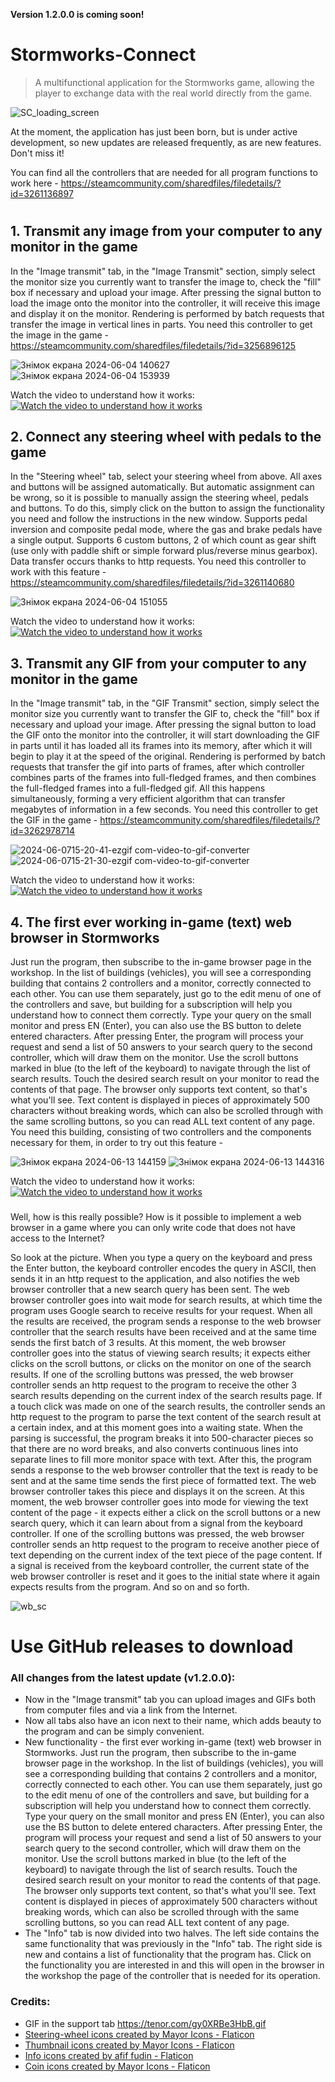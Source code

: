 **Version 1.2.0.0 is coming soon!**

# Stormworks-Connect
>A multifunctional application for the Stormworks game, allowing the player to exchange data with the real world directly from the game.

![SC_loading_screen](https://github.com/DilerFeed/Stormworks-Connect/assets/33964247/8cf1a61f-1e31-47e4-a362-ea75258e27b5)

At the moment, the application has just been born, but is under active development, so new updates are released frequently, as are new features. Don't miss it!

You can find all the controllers that are needed for all program functions to work here - https://steamcommunity.com/sharedfiles/filedetails/?id=3261136897

#

## 1. Transmit any image from your computer to any monitor in the game
In the "Image transmit" tab, in the "Image Transmit" section, simply select the monitor size you currently want to transfer the image to, check the "fill" box if necessary and upload your image. After pressing the signal button to load the image onto the monitor into the controller, it will receive this image and display it on the monitor. Rendering is performed by batch requests that transfer the image in vertical lines in parts.
You need this controller to get the image in the game - https://steamcommunity.com/sharedfiles/filedetails/?id=3256896125

![Знімок екрана 2024-06-04 140627](https://github.com/DilerFeed/Stormworks-Connect/assets/33964247/a0b456ab-7f85-443f-b47f-d051b31e5748)
![Знімок екрана 2024-06-04 153939](https://github.com/DilerFeed/Stormworks-Connect/assets/33964247/5fbbf182-c634-454a-b214-6f7b754b6b10)

Watch the video to understand how it works:
[![Watch the video to understand how it works](https://img.youtube.com/vi/yDV3IyEmLcY/0.jpg)](https://www.youtube.com/watch?v=yDV3IyEmLcY)

## 2. Connect any steering wheel with pedals to the game
In the "Steering wheel" tab, select your steering wheel from above. All axes and buttons will be assigned automatically. But automatic assignment can be wrong, so it is possible to manually assign the steering wheel, pedals and buttons. To do this, simply click on the button to assign the functionality you need and follow the instructions in the new window. Supports pedal inversion and composite pedal mode, where the gas and brake pedals have a single output. Supports 6 custom buttons, 2 of which count as gear shift (use only with paddle shift or simple forward plus/reverse minus gearbox). Data transfer occurs thanks to http requests.
You need this controller to work with this feature - https://steamcommunity.com/sharedfiles/filedetails/?id=3261140680

![Знімок екрана 2024-06-04 151055](https://github.com/DilerFeed/Stormworks-Connect/assets/33964247/593d4b62-78fb-465b-b9d0-93f88be6a93d)

Watch the video to understand how it works:
[![Watch the video to understand how it works](https://img.youtube.com/vi/JS2815DQp7o/0.jpg)](https://www.youtube.com/watch?v=JS2815DQp7o)

## 3. Transmit any GIF from your computer to any monitor in the game
In the "Image transmit" tab, in the "GIF Transmit" section, simply select the monitor size you currently want to transfer the GIF to, check the "fill" box if necessary and upload your image. After pressing the signal button to load the GIF onto the monitor into the controller, it will start downloading the GIF in parts until it has loaded all its frames into its memory, after which it will begin to play it at the speed of the original. Rendering is performed by batch requests that transfer the gif into parts of frames, after which controller combines parts of the frames into full-fledged frames, and then combines the full-fledged frames into a full-fledged gif. All this happens simultaneously, forming a very efficient algorithm that can transfer megabytes of information in a few seconds.
You need this controller to get the GIF in the game - https://steamcommunity.com/sharedfiles/filedetails/?id=3262978714

![2024-06-0715-20-41-ezgif com-video-to-gif-converter](https://github.com/DilerFeed/Stormworks-Connect/assets/33964247/1466cb98-4ba1-488f-9a7e-9f8c9ddf6254)
![2024-06-0715-21-30-ezgif com-video-to-gif-converter](https://github.com/DilerFeed/Stormworks-Connect/assets/33964247/800633ad-96ca-4111-9f26-04ee8340e4a0)

Watch the video to understand how it works:
[![Watch the video to understand how it works](https://img.youtube.com/vi/2FSNrqv12NU/0.jpg)](https://www.youtube.com/watch?v=2FSNrqv12NU)

## 4. The first ever working in-game (text) web browser in Stormworks
Just run the program, then subscribe to the in-game browser page in the workshop. In the list of buildings (vehicles), you will see a corresponding building that contains 2 controllers and a monitor, correctly connected to each other. You can use them separately, just go to the edit menu of one of the controllers and save, but building for a subscription will help you understand how to connect them correctly. Type your query on the small monitor and press EN (Enter), you can also use the BS button to delete entered characters. After pressing Enter, the program will process your request and send a list of 50 answers to your search query to the second controller, which will draw them on the monitor. Use the scroll buttons marked in blue (to the left of the keyboard) to navigate through the list of search results. Touch the desired search result on your monitor to read the contents of that page. The browser only supports text content, so that's what you'll see. Text content is displayed in pieces of approximately 500 characters without breaking words, which can also be scrolled through with the same scrolling buttons, so you can read ALL text content of any page.
You need this building, consisting of two controllers and the components necessary for them, in order to try out this feature - 

![Знімок екрана 2024-06-13 144159](https://github.com/DilerFeed/Stormworks-Connect/assets/33964247/3767343f-65b1-4f55-9175-b05207738b36)
![Знімок екрана 2024-06-13 144316](https://github.com/DilerFeed/Stormworks-Connect/assets/33964247/590ecd8c-a6d0-44c6-a6d3-a1d4806ee950)

Watch the video to understand how it works:
[![Watch the video to understand how it works](https://img.youtube.com/vi/2FSNrqv12NU/0.jpg)](https://www.youtube.com/watch?v=2FSNrqv12NU)
###
Well, how is this really possible? How is it possible to implement a web browser in a game where you can only write code that does not have access to the Internet?

So look at the picture. When you type a query on the keyboard and press the Enter button, the keyboard controller encodes the query in ASCII, then sends it in an http request to the application, and also notifies the web browser controller that a new search query has been sent. The web browser controller goes into wait mode for search results, at which time the program uses Google search to receive results for your request. When all the results are received, the program sends a response to the web browser controller that the search results have been received and at the same time sends the first batch of 3 results. At this moment, the web browser controller goes into the status of viewing search results; it expects either clicks on the scroll buttons, or clicks on the monitor on one of the search results. If one of the scrolling buttons was pressed, the web browser controller sends an http request to the program to receive the other 3 search results depending on the current index of the search results page. If a touch click was made on one of the search results, the controller sends an http request to the program to parse the text content of the search result at a certain index, and at this moment goes into a waiting state. When the parsing is successful, the program breaks it into 500-character pieces so that there are no word breaks, and also converts continuous lines into separate lines to fill more monitor space with text. After this, the program sends a response to the web browser controller that the text is ready to be sent and at the same time sends the first piece of formatted text. The web browser controller takes this piece and displays it on the screen. At this moment, the web browser controller goes into mode for viewing the text content of the page - it expects either a click on the scroll buttons or a new search query, which it can learn about from a signal from the keyboard controller. If one of the scrolling buttons was pressed, the web browser controller sends an http request to the program to receive another piece of text depending on the current index of the text piece of the page content. If a signal is received from the keyboard controller, the current state of the web browser controller is reset and it goes to the initial state where it again expects results from the program. And so on and so forth.

![wb_sc](https://github.com/DilerFeed/Stormworks-Connect/assets/33964247/25ea593e-499c-4b53-86d8-178d1be38b2e)

# Use GitHub releases to download

### All changes from the latest update (v1.2.0.0):
* Now in the "Image transmit" tab you can upload images and GIFs both from computer files and via a link from the Internet.
* Now all tabs also have an icon next to their name, which adds beauty to the program and can be simply convenient.
* New functionality - the first ever working in-game (text) web browser in Stormworks. Just run the program, then subscribe to the in-game browser page in the workshop. In the list of buildings (vehicles), you will see a corresponding building that contains 2 controllers and a monitor, correctly connected to each other. You can use them separately, just go to the edit menu of one of the controllers and save, but building for a subscription will help you understand how to connect them correctly. Type your query on the small monitor and press EN (Enter), you can also use the BS button to delete entered characters. After pressing Enter, the program will process your request and send a list of 50 answers to your search query to the second controller, which will draw them on the monitor. Use the scroll buttons marked in blue (to the left of the keyboard) to navigate through the list of search results. Touch the desired search result on your monitor to read the contents of that page. The browser only supports text content, so that's what you'll see. Text content is displayed in pieces of approximately 500 characters without breaking words, which can also be scrolled through with the same scrolling buttons, so you can read ALL text content of any page.
* The "Info" tab is now divided into two halves. The left side contains the same functionality that was previously in the "Info" tab. The right side is new and contains a list of functionality that the program has. Click on the functionality you are interested in and this will open in the browser in the workshop the page of the controller that is needed for its operation.

### Credits:
* GIF in the support tab https://tenor.com/gy0XRBe3HbB.gif
* <a href="https://www.flaticon.com/free-icons/steering-wheel" title="steering-wheel icons">Steering-wheel icons created by Mayor Icons - Flaticon</a>
* <a href="https://www.flaticon.com/free-icons/thumbnail" title="thumbnail icons">Thumbnail icons created by Mayor Icons - Flaticon</a>
* <a href="https://www.flaticon.com/free-icons/info" title="info icons">Info icons created by afif fudin - Flaticon</a>
* <a href="https://www.flaticon.com/free-icons/coin" title="coin icons">Coin icons created by Mayor Icons - Flaticon</a>
